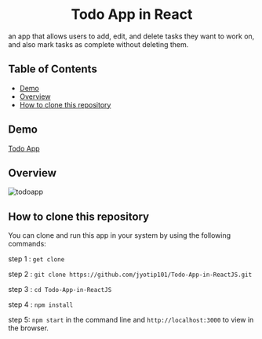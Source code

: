 <h1 align="center">Todo App in React</h1>
 
 an app that allows users to add, edit, and delete tasks they want to work on, and also mark tasks as complete without deleting them.
 
<!-- TABLE OF CONTENTS -->

## Table of Contents

- [Demo](#demo)
- [Overview](#overview) 
- [How to clone this repository](#how-to-clone-this-repository)

<!-- DEMO -->

## Demo

[Todo App](https://jyotip101.github.io/Todo-App-in-ReactJS)  

<!-- OVERVIEW -->

## Overview 

![todoapp](https://user-images.githubusercontent.com/66724598/138817562-87947783-3c18-4a2c-bc71-7b59317f13b1.png)

## How to clone this repository

You can clone and run this app in your system by using the following commands:

step 1 : `get clone`

step 2 : `git clone https://github.com/jyotip101/Todo-App-in-ReactJS.git`

step 3 : `cd Todo-App-in-ReactJS`

step 4 : `npm install` 

step 5: `npm start` in the command line and `http://localhost:3000` to view in the browser. 
